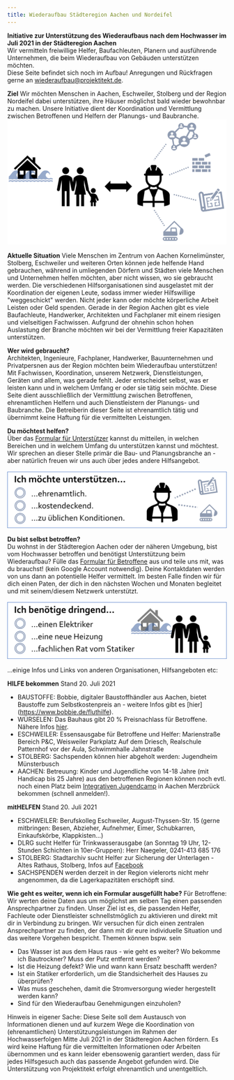 ```yaml
---
title: Wiederaufbau Städteregion Aachen und Nordeifel
---
```


**Initiative zur Unterstützung des Wiederaufbaus nach dem Hochwasser im Juli 2021 in der Städteregion Aachen**<br>
Wir vermitteln freiwillige Helfer, Baufachleuten, Planern und ausführende Unternehmen, die beim Wiederaufbau von Gebäuden unterstützen möchten.<br>
Diese Seite befindet sich noch im Aufbau! Anregungen und Rückfragen gerne an [wiederaufbau@projektitekt.de](mailto:wiederaufbau@projektitekt.de).

**Ziel**
Wir möchten Menschen in Aachen, Eschweiler, Stolberg und der Region Nordeifel dabei unterstützen, ihre Häuser möglichst bald wieder bewohnbar zu machen. Unsere Initiative dient der Koordination und Vermittlung zwischen Betroffenen und Helfern der Planungs- und Baubranche.
![Unterstützung](/contents/hochwasser_patenschaft.png)

**Aktuelle Situation**
Viele Menschen im Zentrum von Aachen Kornelimünster, Stolberg, Eschweiler und weiteren Orten können jede helfende Hand gebrauchen, während in umliegenden Dörfern und Städten viele Menschen und Unternehmen helfen möchten, aber nicht wissen, wo sie gebraucht werden. Die verschiedenen Hilfsorganisationen sind ausgelastet mit der Koordination der eigenen Leute, sodass immer wieder Hilfswillige "weggeschickt" werden. Nicht jeder kann oder möchte körperliche Arbeit Leisten oder Geld spenden. Gerade in der Region Aachen gibt es viele Baufachleute, Handwerker, Architekten und Fachplaner mit einem riesigen und vielseitigen Fachwissen. Aufgrund der ohnehin schon hohen Auslastung der Branche möchten wir bei der Vermittlung freier Kapazitäten unterstützen.

**Wer wird gebraucht?**<br>
Architekten, Ingenieure, Fachplaner, Handwerker, Bauunternehmen und Privatpersnen aus der Region möchten beim Wiederaufbau unterstützen! Mit Fachwissen, Koordination, unserem Netzwerk, Dienstleistungen, Geräten und allem, was gerade fehlt. Jeder entscheidet selbst, was er leisten kann und in welchem Umfang er oder sie tätig sein möchte. Diese Seite dient ausschließlich der Vermittlung zwischen Betroffenen, ehrenamtlichen Helfern und auch Dienstleistern der Planungs- und Baubranche. Die Betreiberin dieser Seite ist ehrenamtlich tätig und übernimmt keine Haftung für die vermittelten Leistungen. 

**Du möchtest helfen?**<br>
Über das [Formular für Unterstützer](https://docs.google.com/forms/d/e/1FAIpQLScnLdA8_0LHcyk_jTBBXC2L4BCWFkmLCbIaZgqWjpX8B5Vdfw/viewform?usp=sf_link) kannst du mitteilen, in welchen Bereichen und in welchem Umfang du unterstützen kannst und möchtest. Wir sprechen an dieser Stelle primär die Bau- und Planungsbranche an - aber natürlich freuen wir uns auch über jedes andere Hilfsangebot.

![Formular Helfer](/contents/form_helfer.png)

**Du bist selbst betroffen?**<br>
Du wohnst in der Städteregion Aachen oder der näheren Umgebung, bist vom Hochwasser betroffen und benötigst Unterstützung beim Wiederaufbau? Fülle das [Formular für Betroffene](https://docs.google.com/forms/d/e/1FAIpQLSc1p-45MlIg2skPlQ6bRcVfuJHrmyx1ZTThx1k4vYq64nkuqw/viewform?usp=sf_link) aus und teile uns mit, was du brauchst! (kein Google Account notwendig). Deine Kontaktdaten werden von uns dann an potentielle Helfer vermittelt. Im besten Falle finden wir für dich einen Paten, der dich in den nächsten Wochen und Monaten begleitet und mit seinem/diesem Netzwerk unterstützt.

![Formular Betroffene](/contents/form_betroffene.png)

...einige Infos und Links von anderen Organisationen, Hilfsangeboten etc:

**HILFE bekommen**
Stand 20. Juli 2021
- BAUSTOFFE: Bobbie, digitaler Baustoffhändler aus Aachen, bietet Baustoffe zum Selbstkostenpreis an - weitere Infos gibt es [hier] (https://www.bobbie.de/fluthilfe).
- WÜRSELEN: Das Bauhaus gibt 20 % Preisnachlass für Betroffene. Nähere Infos [hier](https://www.bauhaus.info/wir-wollen-helfen?icid=Int20210716Ger0001).
- ESCHWEILER: Essensausgabe für Betroffene und Helfer: Marienstraße Bereich P&C, Weisweiler Parkplatz Auf dem Driesch, Realschule Patternhof vor der Aula, Schwimmhalle Jahnstraße
- STOLBERG: Sachspenden können hier abgeholt werden: Jugendheim Münsterbusch
- AACHEN: Betreuung: Kinder und Jugendliche von 14-18 Jahre (mit Handicap bis 25 Jahre) aus den betroffenen Regionen können noch evtl. noch einen Platz beim [Integrativen Jugendcamp](https://jugendcampaachen.wordpress.com/anmeldung/) in Aachen Merzbrück bekommen (schnell anmelden!).

**mitHELFEN**
Stand 20. Juli 2021
- ESCHWEILER: Berufskolleg Eschweiler, August-Thyssen-Str. 15 (gerne mitbringen: Besen, Abzieher, Aufnehmer, Eimer, Schubkarren, Einkaufskörbe, Klappkisten...)
- DLRG sucht Helfer für Trinkwasserausgabe (an Sonntag 19 Uhr, 12-Stunden Schichten in 10er-Gruppen): Herr Naegeler, 0241-413 685 176
- STOLBERG: Stadtarchiv sucht Helfer zur Sicherung der Unterlagen - Altes Rathaus, Stolberg, Infos auf [Facebook](https://www.facebook.com/groups/327562312335571/?multi_permalinks=330194005405735%2C330147155410420%2C329544528804016%2C329489355476200%2C330161778742291&notif_id=1626503523262315&notif_t=group_activity&ref=notif)
- SACHSPENDEN werden derzeit in der Region vielerorts nicht mehr angenommen, da die Lagerkapazitäten erschöpft sind.

**Wie geht es weiter, wenn ich ein Formular ausgefüllt habe?**
Für Betroffene: Wir werten deine Daten aus um möglichst am selben Tag einen passenden Ansprechpartner zu finden. Unser Ziel ist es, die passenden Helfer, Fachleute oder Dienstleister schnellstmöglich zu aktivieren und direkt mit dir in Verbindung zu bringen. Wir versuchen für dich einen zentralen Ansprechpartner zu finden, der dann mit dir eure individuelle Situation und das weitere Vorgehen bespricht. Themen können bspw. sein
- Das Wasser ist aus dem Haus raus - wie geht es weiter? Wo bekomme ich Bautrockner? Muss der Putz entfernt werden?
- Ist die Heizung defekt? Wie und wann kann Ersatz beschafft werden?
- Ist ein Statiker erforderlich, um die Standsicherheit des Hauses zu überprüfen?
- Was muss geschehen, damit die Stromversorgung wieder hergestellt werden kann?
- Sind für den Wiederaufbau Genehmigungen einzuholen?

Hinweis in eigener Sache: Diese Seite soll dem Austausch von Informationen dienen und auf kurzem Wege die Koordination von (ehrenamtlichen) Unterstützungsleistungen im Rahmen der Hochwasserfolgen Mitte Juli 2021 in der Städteregion Aachen fördern. Es wird keine Haftung für die vermittelten Informationen oder Arbeiten übernommen und es kann leider ebensowenig garantiert werden, dass für jedes Hilfsgesuch auch das passende Angebot gefunden wird. Die Unterstützung von Projektitekt erfolgt ehrenamtlich und unentgeltlich.
